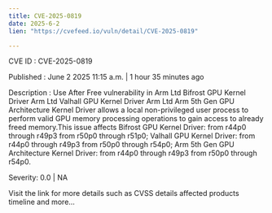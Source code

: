 ```yaml
---
title: CVE-2025-0819
date: 2025-6-2
lien: "https://cvefeed.io/vuln/detail/CVE-2025-0819"

---
```


CVE ID : CVE-2025-0819

Published :  June 2
2025
11:15 a.m. | 1 hour
35 minutes ago

Description : Use After Free vulnerability in Arm Ltd Bifrost GPU Kernel Driver
Arm Ltd Valhall GPU Kernel Driver
Arm Ltd Arm 5th Gen GPU Architecture Kernel Driver allows a local non-privileged user process to perform valid GPU memory processing operations to gain access to already freed memory.This issue affects Bifrost GPU Kernel Driver: from r44p0 through r49p3
from r50p0 through r51p0; Valhall GPU Kernel Driver: from r44p0 through r49p3
from r50p0 through r54p0; Arm 5th Gen GPU Architecture Kernel Driver: from r44p0 through r49p3
from r50p0 through r54p0.

Severity: 0.0 | NA

Visit the link for more details
such as CVSS details
affected products
timeline
and more...
